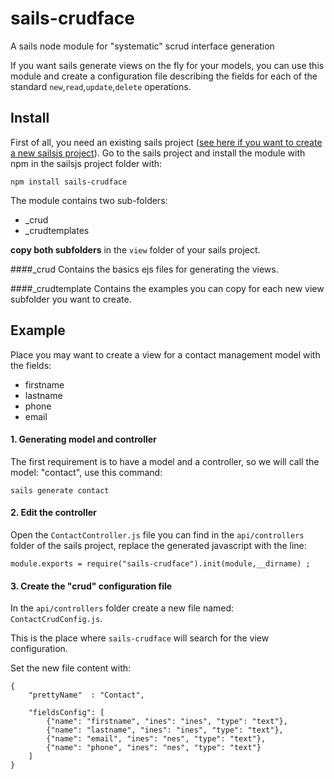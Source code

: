 sails-crudface
==============

A sails node module for "systematic" scrud interface generation

If you want sails generate views on the fly for your models, you can use this module and create a configuration file describing the fields for each of the standard ```new```,```read```,```update```,```delete``` operations.


## Install
First of all, you need an existing sails project ([see here if you want to create a new sailsjs project](http://sailsjs.org/#!getStarted)).
Go to the sails project and install the module with npm in the sailsjs project folder with:

```
npm install sails-crudface
```

The module contains two sub-folders:

- _crud
- _crudtemplates

**copy both subfolders** in the ```view``` folder of your sails project.

####_crud
Contains the basics ejs files for generating the views.

####_crudtemplate
Contains the examples you can copy for each new view subfolder you want to create.


## Example

Place you may want to create a view for a contact management model with the fields:

- firstname
- lastname
- phone
- email

#### 1. Generating model and controller

The first requirement is to have a model and a controller, so we will call the model: "contact", use this command:

```
sails generate contact
```

#### 2. Edit the controller

Open the ```ContactController.js``` file you can find in the ```api/controllers``` folder of the sails project, replace the generated javascript with the line:

```
module.exports = require("sails-crudface").init(module,__dirname) ;
```

#### 3. Create the "crud" configuration file

In the ```api/controllers``` folder create a new file named: ```ContactCrudConfig.js```.

This is the place where ```sails-crudface``` will search for the view configuration.

Set the new file content with:

```
{
    "prettyName"  : "Contact",

    "fieldsConfig": [
        {"name": "firstname", "ines": "ines", "type": "text"},
        {"name": "lastname", "ines": "ines", "type": "text"},
        {"name": "email", "ines": "nes", "type": "text"},
        {"name": "phone", "ines": "nes", "type": "text"}
    ]
}
```